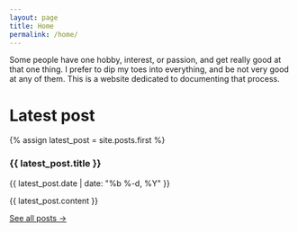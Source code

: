 ```yaml
---
layout: page
title: Home
permalink: /home/
---
```


<div class="home-page-content">

<p>Some people have one hobby, interest, or passion, and get really good at that one thing. I prefer to dip my toes into everything, and be not very good at any of them. This is a website dedicated to documenting that process.</p>

<h1>Latest post</h1>

{% assign latest_post = site.posts.first %}

<article class="post">
  <h3>{{ latest_post.title }}</h3>
  <p class="post-meta">{{ latest_post.date | date: "%b %-d, %Y" }}</p>
  
  {{ latest_post.content }}
</article>

<a href="/posts/">See all posts →</a>

</div>